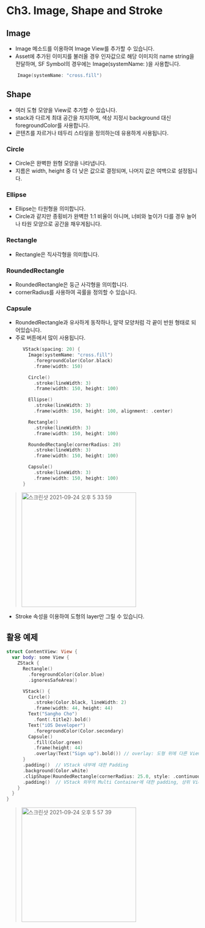 # Ch3. Image, Shape and Stroke

## Image
- Image 메소드를 이용하여 Image View를 추가할 수 있습니다.
- Asset에 추가된 이미지를 불러올 경우 인자값으로 해당 이미지의 name string을 전달하며, SF Symbol의 경우에는 Image(systemName: <String>)을 사용합니다.

```swift
    Image(systemName: "cross.fill")
```

## Shape
- 여러 도형 모양을 View로 추가할 수 있습니다.
- stack과 다르게 최대 공간을 차지하며, 색상 지정시 background 대신 foregroundColor를 사용합니다.
- 콘텐츠를 자르거나 테두리 스타일을 정의하는데 유용하게 사용됩니다.

### Circle
- Circle은 완벽한 원형 모양을 나타냅니다.
- 지름은 width, height 중 더 낮은 값으로 결정되며, 나머지 값은 여백으로 설정됩니다.

### Ellipse
- Ellipse는 타원형을 의미합니다.
- Circle과 같지만 종횡비가 완벽한 1:1 비율이 아니며, 너비와 높이가 다를 경우 늘어나 타원 모양으로 공간을 채우게됩니다.

### Rectangle
- Rectangle은 직사각형을 의미합니다.

### RoundedRectangle
- RoundedRectangle은 둥근 사각형을 의미합니다.
- cornerRadius를 사용하여 곡률을 정의할 수 있습니다.

### Capsule
- RoundedRectangle과 유사하게 동작하나, 알약 모양처럼 각 끝이 반원 형태로 되어있습니다.
- 주로 버튼에서 많이 사용됩니다.

```swift
      VStack(spacing: 20) {
        Image(systemName: "cross.fill")
          .foregroundColor(Color.black)
          .frame(width: 150)

        Circle()
          .stroke(lineWidth: 3)
          .frame(width: 150, height: 100)

        Ellipse()
          .stroke(lineWidth: 3)
          .frame(width: 150, height: 100, alignment: .center)

        Rectangle()
          .stroke(lineWidth: 3)
          .frame(width: 150, height: 100)

        RoundedRectangle(cornerRadius: 20)
          .stroke(lineWidth: 3)
          .frame(width: 150, height: 100)

        Capsule()
          .stroke(lineWidth: 3)
          .frame(width: 150, height: 100)
      }
```

> <img width="300" alt="스크린샷 2021-09-24 오후 5 33 59" src="https://user-images.githubusercontent.com/59811450/134647727-37e1b407-8dbd-4d00-8cf8-fbd051a60d84.png">

- Stroke 속성을 이용하여 도형의 layer만 그릴 수 있습니다.

## 활용 예제

```swift
struct ContentView: View {
  var body: some View {
    ZStack {
      Rectangle()
        .foregroundColor(Color.blue)
        .ignoresSafeArea()

      VStack() {
        Circle()
          .stroke(Color.black, lineWidth: 2)
          .frame(width: 44, height: 44)
        Text("Sangho Cho")
          .font(.title2).bold()
        Text("iOS Developer")
          .foregroundColor(Color.secondary)
        Capsule()
          .fill(Color.green)
          .frame(height: 44)
          .overlay(Text("Sign up").bold()) // overlay: 도형 위에 다른 View를 얹을경우 사용합니다.
      }
      .padding()  // VStack 내부에 대한 Padding
      .background(Color.white)
      .clipShape(RoundedRectangle(cornerRadius: 25.0, style: .continuous))
      .padding()  // VStack 외부의 Multi Container에 대한 padding, 상위 View와 VStack 사이의 간격 조절
    }
  }
}
```
> <img width="300" alt="스크린샷 2021-09-24 오후 5 57 39" src="https://user-images.githubusercontent.com/59811450/134647810-1a03115b-29b2-4ae9-a085-36c3c1e191f6.png">
 
